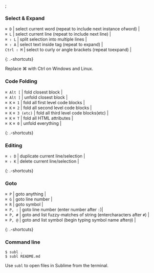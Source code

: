 ;

### Select & Expand

`⌘ D` | select current word (repeat to include next instance ofword) |  
`⌘ L` | select current line (repeat to include next line) |  
`⌘ ⇧ L` | split selection into multiple lines |  
`⌘ ⇧ A` | select text inside tag (repeat to expand) |  
`Ctrl ⇧ M` | select to curly or angle brackets (repeat toexpand) |

{: .-shortcuts}

Replace ⌘ with Ctrl on Windows and Linux.

### Code Folding

`⌘ Alt [` | fold closest block |  
`⌘ Alt ]` | unfold closest block |  
`⌘ K` `⌘ 1` | fold all first level code blocks |  
`⌘ K` `⌘ 2` | fold all second level code blocks |  
`⌘ K` `⌘ 3 (etc)` | fold all third level code blocks(etc) |  
`⌘ K` `⌘ T` | fold all HTML attributes |  
`⌘ K` `⌘ 0` | unfold everything |

{: .-shortcuts}

### Editing

`⌘ ⇧ D` | duplicate current line/selection |  
`⌘ ⇧ K` | delete current line/selection |

{: .-shortcuts}

### Goto

`⌘ P` | goto anything |  
`⌘ G` | goto line number |  
`⌘ R` | goto symbol |  
`⌘ P, :` | goto line number (enter number after `:`)|  
`⌘ P, #` | goto and list fuzzy-matches of string (entercharacters after `#`) |  
`⌘ P, @` | goto and list symbol (begin typing symbol name after`@`) |

{: .-shortcuts}

### Command line

    $ subl .
    $ subl README.md

Use `subl` to open files in Sublime from the terminal.
